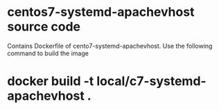 # centos7-systemd-apachevhost source code
Contains Dockerfile of cento7-systemd-apachevhost. Use the following command to build the image
# docker build -t local/c7-systemd-apachevhost .
